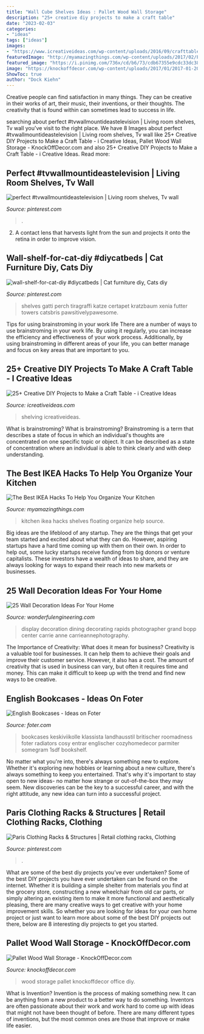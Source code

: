 ```yaml
---
title: "Wall Cube Shelves Ideas : Pallet Wood Wall Storage"
description: "25+ creative diy projects to make a craft table"
date: "2023-02-03"
categories:
- "ideas"
tags: ["ideas"]
images:
- "https://www.icreativeideas.com/wp-content/uploads/2016/09/crafttable20.jpg"
featuredImage: "http://myamazingthings.com/wp-content/uploads/2017/02/Floating-Shelves-678x1024.jpg"
featured_image: "https://i.pinimg.com/736x/cd/b6/73/cdb67355e9cdc33dc38fdd06d5a273c3.jpg"
image: "https://knockoffdecor.com/wp-content/uploads/2017/01/2017-01-20-14.51.29-e1485207773411.jpg"
ShowToc: true
author: "Dock Kiehn"
---
```



Creative people can find satisfaction in many things. They can be creative in their works of art, their music, their inventions, or their thoughts. The creativity that is found within can sometimes lead to success in life.

	

		
searching about perfect #tvwallmountideastelevision | Living room shelves, Tv wall you've visit to the right place. We have 8 Images about perfect #tvwallmountideastelevision | Living room shelves, Tv wall like 25+ Creative DIY Projects to Make a Craft Table - i Creative Ideas, Pallet Wood Wall Storage - KnockOffDecor.com and also 25+ Creative DIY Projects to Make a Craft Table - i Creative Ideas. Read more:
		
    
## Perfect #tvwallmountideastelevision | Living Room Shelves, Tv Wall

<img loading=lazy src="https://i.pinimg.com/736x/19/2e/d8/192ed88997533231537a8c5447e20de8.jpg" onerror="this.onerror=null;this.src='https://tse3.mm.bing.net/th?id=OIP.7ICGwp5atFGYyyFM9Gpj9QHaJ4&amp;pid=15.1';" alt="perfect #tvwallmountideastelevision | Living room shelves, Tv wall">

_Source: pinterest.com_

>. 

	

2. A contact lens that harvests light from the sun and projects it onto the retina in order to improve vision.

    
## Wall-shelf-for-cat-diy #diycatbeds | Cat Furniture Diy, Cats Diy

<img loading=lazy src="https://i.pinimg.com/736x/cd/b6/73/cdb67355e9cdc33dc38fdd06d5a273c3.jpg" onerror="this.onerror=null;this.src='https://tse1.mm.bing.net/th?id=OIP.tX6qvIBEiktZd_SQI_iqJwHaJ3&amp;pid=15.1';" alt="wall-shelf-for-cat-diy #diycatbeds | Cat furniture diy, Cats diy">

_Source: pinterest.com_

>shelves gatti perch tiragraffi katze certapet kratzbaum xenia futter towers catsbris pawsitivelypawesome. 

	

Tips for using brainstroming in your work life
There are a number of ways to use brainstroming in your work life. By using it regularly, you can increase the efficiency and effectiveness of your work process. Additionally, by using brainstroming in different areas of your life, you can better manage and focus on key areas that are important to you.

    
## 25+ Creative DIY Projects To Make A Craft Table - I Creative Ideas

<img loading=lazy src="https://www.icreativeideas.com/wp-content/uploads/2016/09/crafttable20.jpg" onerror="this.onerror=null;this.src='https://tse3.mm.bing.net/th?id=OIP.1WRjvtx4O2jCLy_vej2ChwHaLH&amp;pid=15.1';" alt="25+ Creative DIY Projects to Make a Craft Table - i Creative Ideas">

_Source: icreativeideas.com_

>shelving icreativeideas. 

	

What is brainstroming?
What is brainstroming? Brainstroming is a term that describes a state of focus in which an individual's thoughts are concentrated on one specific topic or object. It can be described as a state of concentration where an individual is able to think clearly and with deep understanding.

    
## The Best IKEA Hacks To Help You Organize Your Kitchen

<img loading=lazy src="http://myamazingthings.com/wp-content/uploads/2017/02/Floating-Shelves-678x1024.jpg" onerror="this.onerror=null;this.src='https://tse3.mm.bing.net/th?id=OIP.-D--rmX02BK7FM_SRJbbbwHaLL&amp;pid=15.1';" alt="The Best IKEA Hacks To Help You Organize Your Kitchen">

_Source: myamazingthings.com_

>kitchen ikea hacks shelves floating organize help source. 

	

Big ideas are the lifeblood of any startup. They are the things that get your team started and excited about what they can do. However, aspiring startups have a hard time coming up with them on their own. In order to help out, some lucky startups receive funding from big donors or venture capitalists. These investors have a wealth of ideas to share, and they are always looking for ways to expand their reach into new markets or businesses.

    
## 25 Wall Decoration Ideas For Your Home

<img loading=lazy src="http://wonderfulengineering.com/wp-content/uploads/2014/08/wall-decorating-ideas-16.jpg" onerror="this.onerror=null;this.src='https://tse3.mm.bing.net/th?id=OIP.1nTTtOsyYB0FgxyFX3F5tQHaG1&amp;pid=15.1';" alt="25 Wall Decoration Ideas For Your Home">

_Source: wonderfulengineering.com_

>display decoration dining decorating rapids photographer grand bopp center carrie anne carrieannephotography. 

	

The Importance of Creativity: What does it mean for business?
Creativity is a valuable tool for businesses. It can help them to achieve their goals and improve their customer service. However, it also has a cost. The amount of creativity that is used in business can vary, but often it requires time and money. This can make it difficult to keep up with the trend and find new ways to be creative.

    
## English Bookcases - Ideas On Foter

<img loading=lazy src="https://foter.com/photos/title/english-bookcases.jpg" onerror="this.onerror=null;this.src='https://tse3.mm.bing.net/th?id=OIP.eijeTUOSScbSYv3yT7fkvgHaKF&amp;pid=15.1';" alt="English Bookcases - Ideas on Foter">

_Source: foter.com_

>bookcases keskiviikolle klassista landhausstil britischer roomadness foter radiators cosy entrar englischer cozyhomedecor parmiter somegram 1sdf bookshelf. 

	

No matter what you're into, there's always something new to explore. Whether it's exploring new hobbies or learning about a new culture, there's always something to keep you entertained. That's why it's important to stay open to new ideas- no matter how strange or out-of-the-box they may seem. New discoveries can be the key to a successful career, and with the right attitude, any new idea can turn into a successful project.

    
## Paris Clothing Racks &amp; Structures | Retail Clothing Racks, Clothing

<img loading=lazy src="https://i.pinimg.com/736x/db/6a/aa/db6aaadde201f20688b81435f6446210.jpg" onerror="this.onerror=null;this.src='https://tse1.mm.bing.net/th?id=OIP.iwhmVace_1MTrfVNfgbVCAHaLH&amp;pid=15.1';" alt="Paris Clothing Racks &amp; Structures | Retail clothing racks, Clothing">

_Source: pinterest.com_

>. 

	

What are some of the best diy projects you’ve ever undertaken?
Some of the best DIY projects you have ever undertaken can be found on the internet. Whether it is building a simple shelter from materials you find at the grocery store, constructing a new wheelchair from old car parts, or simply altering an existing item to make it more functional and aesthetically pleasing, there are many creative ways to get creative with your home improvement skills. So whether you are looking for ideas for your own home project or just want to learn more about some of the best DIY projects out there, below are 8 interesting diy projects to get you started.

    
## Pallet Wood Wall Storage - KnockOffDecor.com

<img loading=lazy src="https://knockoffdecor.com/wp-content/uploads/2017/01/2017-01-20-14.51.29-e1485207773411.jpg" onerror="this.onerror=null;this.src='https://tse4.mm.bing.net/th?id=OIP.6Aohz6eMPA2_7ZhbIuIo0QHaNK&amp;pid=15.1';" alt="Pallet Wood Wall Storage - KnockOffDecor.com">

_Source: knockoffdecor.com_

>wood storage pallet knockoffdecor office diy. 

	

What is Invention?
Invention is the process of making something new. It can be anything from a new product to a better way to do something. Inventors are often passionate about their work and work hard to come up with ideas that might not have been thought of before. There are many different types of inventions, but the most common ones are those that improve or make life easier.

